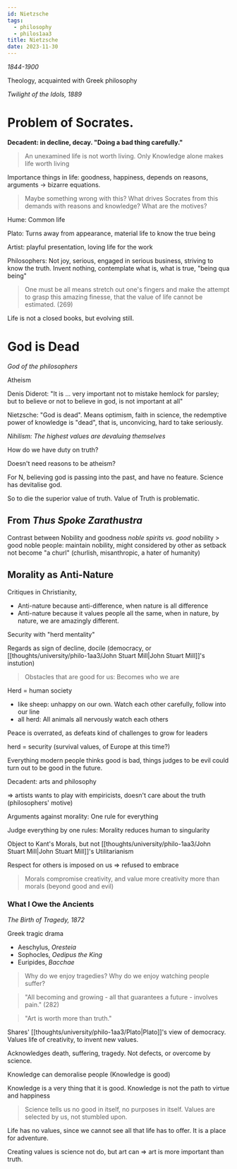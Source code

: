 ```yaml
---
id: Nietzsche
tags:
  - philosophy
  - philos1aa3
title: Nietzsche
date: 2023-11-30
---
```


_1844-1900_

Theology, acquainted with Greek philosophy

_Twilight of the Idols, 1889_

# Problem of Socrates.

**Decadent: in decline, decay. "Doing a bad thing carefully."**

> An unexamined life is not worth living. Only Knowledge alone makes life worth living

Importance things in life: goodness, happiness, depends on reasons, arguments
-> bizarre equations.

> Maybe something wrong with this? What drives Socrates from this demands with reasons and knowledge? What are the motives?

Hume: Common life

Plato: Turns away from appearance, material life to know the true being

Artist: playful presentation, loving life for the work

Philosophers: Not joy, serious, engaged in serious business, striving to know the truth. Invent nothing, contemplate what is, what is true, "being qua being"

> One must be all means stretch out one's fingers and make the attempt to grasp this amazing finesse, that the value of life cannot be estimated. (269)

Life is not a closed books, but evolving still.

# God is Dead

_God of the philosophers_

Atheism

Denis Diderot: "It is ... very important not to mistake hemlock for parsley; but to believe or not to believe in god, is not important at all"

Nietzsche: "God is dead". Means optimism, faith in science, the redemptive power of knowledge is "dead", that is, unconvicing, hard to take seriously.

_Nihilism: The highest values are devaluing themselves_

How do we have duty on truth?

Doesn't need reasons to be atheism?

For N, believing god is passing into the past, and have no feature. Science has devitalise god.

So to die the superior value of truth. Value of Truth is problematic.

## From _Thus Spoke Zarathustra_

Contrast between Nobility and goodness
_noble spirits vs. good_
nobility > good
noble people: maintain nobility, might considered by other as setback
not become "a churl" (churlish, misanthropic, a hater of humanity)

## Morality as Anti-Nature

Critiques in Christianity,

- Anti-nature because anti-difference, when nature is all difference
- Anti-nature because it values people all the same, when in nature, by nature, we are amazingly different.

Security with "herd mentality"

Regards as sign of decline, docile (democracy, or [[thoughts/university/philo-1aa3/John Stuart Mill|John Stuart Mill]]'s instution)

> Obstacles that are good for us: Becomes who we are

Herd = human society

- like sheep: unhappy on our own. Watch each other carefully, follow into our line
- all herd: All animals all nervously watch each others

Peace is overrated, as defeats kind of challenges to grow for leaders

herd = security (survival values, of Europe at this time?)

Everything modern people thinks good is bad, things judges to be evil could turn out to be good in the future.

Decadent: arts and philosophy

=> artists wants to play with empiricists, doesn't care about the truth (philosophers' motive)

Arguments against morality: One rule for everything

Judge everything by one rules: Morality reduces human to singularity

Object to Kant's Morals, but not [[thoughts/university/philo-1aa3/John Stuart Mill|John Stuart Mill]]'s Utilitarianism

Respect for others is imposed on us => refused to embrace

> Morals compromise creativity, and value more creativity more than morals (beyond good and evil)

### What I Owe the Ancients

_The Birth of Tragedy, 1872_

Greek tragic drama

- Aeschylus, _Oresteia_
- Sophocles, _Oedipus the King_
- Euripides, _Bacchae_

> Why do we enjoy tragedies? Why do we enjoy watching people suffer?

> "All becoming and growing - all that guarantees a future - involves pain." (282)

> "Art is worth more than truth."

Shares' [[thoughts/university/philo-1aa3/Plato|Plato]]'s view of democracy. Values life of creativity, to invent new values.

Acknowledges death, suffering, tragedy. Not defects, or overcome by science.

Knowledge can demoralise people (Knowledge is good)

Knowledge is a very thing that it is good. Knowledge is not the path to virtue and happiness

> Science tells us no good in itself, no purposes in itself. Values are selected by us, not stumbled upon.

Life has no values, since we cannot see all that life has to offer. It is a place for adventure.

Creating values is science not do, but art can => art is more important than truth.
